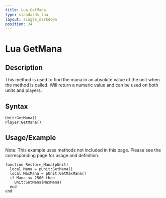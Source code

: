 ```yaml
---
title: Lua_GetMana
type: standards_lua
layout: single_markdown
position: 34
---
```


# Lua GetMana

## Description

This method is used to find the mana in an absolute value of the unit when the method is called. Will return a numeric value and can be used on both units and players.

## Syntax

```
Unit:GetMana()
Player:GetMana()
```

## Usage/Example

Note: This example uses methods not included in this page. Please see the corresponding page for usage and definition.

```
function Restore_Mana(pUnit)
  local Mana = pUnit:GetMana()
  local MaxMana = pUnit:GetMaxMana()
  if Mana <= 2500 then
    Unit:SetMana(MaxMana)
  end
end
```
